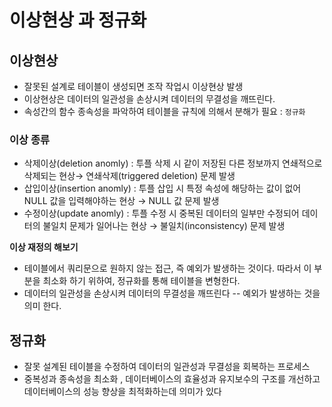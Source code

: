 # 이상현상 과 정규화

## 이상현상
- 잘못된 설계로 테이블이 생성되면 조작 작업시 이상현상 발생
- 이상현상은 데이터의 일관성을 손상시켜 데이터의 무결성을 깨뜨린다.
- 속성간의 함수 종속성을 파악하여 테이블을 규칙에 의해서 분해가 필요 : `정규화`

### 이상 종류
- 삭제이상(deletion anomly) : 투플 삭제 시 같이 저장된 다른 정보까지 연쇄적으로 삭제되는 현상→ 연쇄삭제(triggered deletion) 문제 발생
- 삽입이상(insertion anomly) : 투플 삽입 시 특정 속성에 해당하는 값이 없어 NULL 값을 입력해야하는 현상 → NULL 값 문제 발생
- 수정이상(update anomly) : 투플 수정 시 중복된 데이터의 일부만 수정되어 데이터의 불일치 문제가 일어나는 현상 → 불일치(inconsistency) 문제 발생

**이상 재정의 해보기**
- 테이블에서 쿼리문으로 원하지 않는 접근, 즉 예외가 발생하는 것이다. 따라서 이 부분을 최소화 하기 위하여, 정규화를 통해 테이블을 변형한다.
- 데이터의 일관성을 손상시켜 데이터의 무결성을 깨뜨린다 --  예외가 발생하는 것을 의미 한다.


## 정규화
- 잘못 설계된 테이블을 수정하여 데이터의 일관성과 무결성을 회복하는 프로세스
- 중복성과 종속성을 최소화 , 데이터베이스의 효율성과 유지보수의 구조를 개선하고 데이터베이스의 성능 향상을 최적화하는데 의미가 있다
